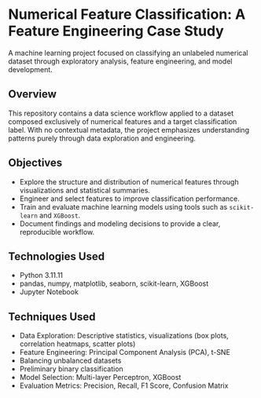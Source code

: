 # Numerical Feature Classification: A Feature Engineering Case Study

A machine learning project focused on classifying an unlabeled numerical dataset through exploratory analysis, feature engineering, and model development.

## Overview

This repository contains a data science workflow applied to a dataset composed exclusively of numerical features and a target classification label. With no contextual metadata, the project emphasizes understanding patterns purely through data exploration and engineering.

## Objectives

- Explore the structure and distribution of numerical features through visualizations and statistical summaries.
- Engineer and select features to improve classification performance.
- Train and evaluate machine learning models using tools such as `scikit-learn` and `XGBoost`.
- Document findings and modeling decisions to provide a clear, reproducible workflow.

## Technologies Used

- Python 3.11.11
- pandas, numpy, matplotlib, seaborn, scikit-learn, XGBoost
- Jupyter Notebook

## Techniques Used

- Data Exploration: Descriptive statistics, visualizations (box plots, correlation heatmaps, scatter plots)
- Feature Engineering: Principal Component Analysis (PCA), t-SNE
- Balancing unbalanced datasets
- Preliminary binary classification
- Model Selection: Multi-layer Perceptron, XGBoost
- Evaluation Metrics: Precision, Recall, F1 Score, Confusion Matrix
